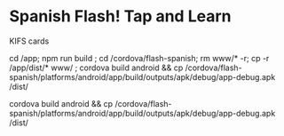# Spanish Flash! Tap and Learn
KIFS cards


cd /app; npm run build ; cd /cordova/flash-spanish; rm www/* -r;  cp -r /app/dist/* www/ ; cordova build android && cp /cordova/flash-spanish/platforms/android/app/build/outputs/apk/debug/app-debug.apk /dist/


cordova build android && cp /cordova/flash-spanish/platforms/android/app/build/outputs/apk/debug/app-debug.apk /dist/
